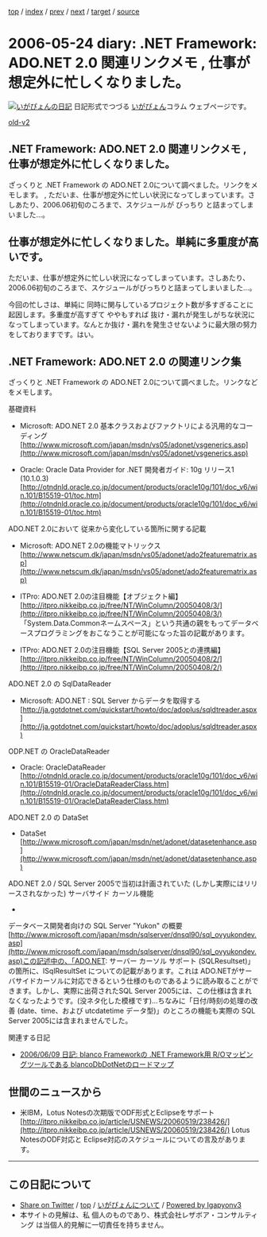 [top](../index.html) 
 / [index](index.html) 
 / [prev](ig060523.html) 
 / [next](ig060525.html) 
 / [target](http://www.igapyon.jp/igapyon/diary/2006/ig060524.html) 
 / [source](https://github.com/igapyon/diary/blob/master/2006/ig060524.src.md) 

2006-05-24 diary: .NET Framework: ADO.NET 2.0 関連リンクメモ , 仕事が想定外に忙しくなりました。
=====================================================================================================
[![いがぴょんの日記](http://www.igapyon.jp/igapyon/diary/images/iga200306s.jpg "いがぴょん")](http://www.igapyon.jp/igapyon/diary/memo/memoigapyon.html) 日記形式でつづる [いがぴょん](http://www.igapyon.jp/igapyon/diary/memo/memoigapyon.html)コラム ウェブページです。

[old-v2](ig060524-orig.html)

## .NET Framework: ADO.NET 2.0 関連リンクメモ , 仕事が想定外に忙しくなりました。

ざっくりと .NET Framework の ADO.NET 2.0について調べました。リンクをメモします。 , ただいま、仕事が想定外に忙しい状況になってしまっています。さしあたり、2006.06初旬のころまで、スケジュールが びっちり と詰まってしまいました…。


## 仕事が想定外に忙しくなりました。単純に多重度が高いです。

ただいま、仕事が想定外に忙しい状況になってしまっています。さしあたり、2006.06初旬のころまで、スケジュールがびっちりと詰まってしまいました…。

今回の忙しさは、単純に 同時に関与しているプロジェクト数が多すぎることに起因します。多重度が高すぎて ややもすれば 抜け・漏れが発生しがちな状況になってしまっています。なんとか抜け・漏れを発生させないように最大限の努力をしておりますです。はい。

## .NET Framework: ADO.NET 2.0 の関連リンク集

ざっくりと .NET Framework の ADO.NET 2.0について調べました。リンクなどをメモします。

基礎資料

* Microsoft: ADO.NET 2.0 基本クラスおよびファクトリによる汎用的なコーディング
  [http://www.microsoft.com/japan/msdn/vs05/adonet/vsgenerics.asp](http://www.microsoft.com/japan/msdn/vs05/adonet/vsgenerics.asp)
  
* Oracle: Oracle Data Provider for .NET 開発者ガイド: 10g リリース1 (10.1.0.3)
  [http://otndnld.oracle.co.jp/document/products/oracle10g/101/doc_v6/win.101/B15519-01/toc.htm](http://otndnld.oracle.co.jp/document/products/oracle10g/101/doc_v6/win.101/B15519-01/toc.htm)

ADO.NET 2.0において 従来から変化している箇所に関する記載

* Microsoft: ADO.NET 2.0の機能マトリックス
  [http://www.netscum.dk/japan/msdn/vs05/adonet/ado2featurematrix.asp](http://www.netscum.dk/japan/msdn/vs05/adonet/ado2featurematrix.asp)
  
* ITPro: ADO.NET 2.0の注目機能【オブジェクト編】
  [http://itpro.nikkeibp.co.jp/free/NT/WinColumn/20050408/3/](http://itpro.nikkeibp.co.jp/free/NT/WinColumn/20050408/3/)
  「System.Data.Commonネームスペース」という共通の親をもってデータベースプログラミングをおこなうことが可能になった旨の記載があります。
  
* ITPro: ADO.NET 2.0の注目機能【SQL Server 2005との連携編】
  [http://itpro.nikkeibp.co.jp/free/NT/WinColumn/20050408/2/](http://itpro.nikkeibp.co.jp/free/NT/WinColumn/20050408/2/)

ADO.NET 2.0 の SqlDataReader

* Microsoft: ADO.NET : SQL Server からデータを取得する
  [http://ja.gotdotnet.com/quickstart/howto/doc/adoplus/sqldtreader.aspx](http://ja.gotdotnet.com/quickstart/howto/doc/adoplus/sqldtreader.aspx)

ODP.NET の OracleDataReader

* Oracle: OracleDataReader
  [http://otndnld.oracle.co.jp/document/products/oracle10g/101/doc_v6/win.101/B15519-01/OracleDataReaderClass.htm](http://otndnld.oracle.co.jp/document/products/oracle10g/101/doc_v6/win.101/B15519-01/OracleDataReaderClass.htm)

ADO.NET 2.0 の DataSet

* DataSet
  [http://www.microsoft.com/japan/msdn/net/adonet/datasetenhance.asp](http://www.microsoft.com/japan/msdn/net/adonet/datasetenhance.asp)

ADO.NET 2.0 / SQL Server 2005で当初は計画されていた (しかし実際にはリリースされなかった) サーバサイド カーソル機能

* 
  
データベース開発者向けの SQL Server "Yukon" の概要
  [http://www.microsoft.com/japan/msdn/sqlserver/dnsql90/sql_ovyukondev.asp](http://www.microsoft.com/japan/msdn/sqlserver/dnsql90/sql_ovyukondev.asp)この記述中の、「ADO.NET: サーバー カーソル サポート (SQLResultset)」の箇所に、ISqlResultSet についての記載があります。これは
ADO.NETがサーバサイドカーソルに対応できるという仕様のものであるように読み取ることができます。しかし、実際に出荷されたSQL Server
2005には、この仕様は含まれなくなったようです。(没ネタ化した模様です)…ちなみに「日付/時刻の処理の改善 (date、time、および utcdatetime データ型)」のところの機能も実際の SQL Server
2005には含まれませんでした。

関連する日記

* [2006/06/09 日記: blanco Frameworkの .NET Framework用 R/Oマッピングツールである blancoDbDotNetのロードマップ](ig060609.html)

## 世間のニュースから

* 米IBM，Lotus Notesの次期版でODF形式とEclipseをサポート 
  [http://itpro.nikkeibp.co.jp/article/USNEWS/20060519/238426/](http://itpro.nikkeibp.co.jp/article/USNEWS/20060519/238426/)
  Lotus NotesのODF対応と Eclipse対応のスケジュールについての言及があります。


----------------------------------------------------------------------------------------------------

## この日記について

* [Share on Twitter](https://twitter.com/intent/tweet?hashtags=igapyon%2Cdiary%2C%E3%81%84%E3%81%8C%E3%81%B4%E3%82%87%E3%82%93&text=.NET+Framework%3A+ADO.NET+2.0+%E9%96%A2%E9%80%A3%E3%83%AA%E3%83%B3%E3%82%AF%E3%83%A1%E3%83%A2+%2C+%E4%BB%95%E4%BA%8B%E3%81%8C%E6%83%B3%E5%AE%9A%E5%A4%96%E3%81%AB%E5%BF%99%E3%81%97%E3%81%8F%E3%81%AA%E3%82%8A%E3%81%BE%E3%81%97%E3%81%9F%E3%80%82&url=http%3A%2F%2Fwww.igapyon.jp%2Figapyon%2Fdiary%2F2006%2Fig060524.html) / [top](../index.html) / [いがぴょんについて](http://www.igapyon.jp/igapyon/diary/memo/memoigapyon.html) / [Powered by Igapyonv3](https://github.com/igapyon/igapyonv3)
* 本サイトの見解は、私 個人のものであり、株式会社レザボア・コンサルティング は当個人的見解に一切責任を持ちません。 
